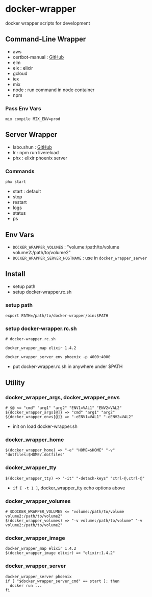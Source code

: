 # docker-wrapper

docker wrapper scripts for development


## Command-Line Wrapper

* aws
* certbot-manual : [GitHub](https://github.com/getto-systems/certbot-manual)
* elm
* elx : elixir
* gcloud
* iex
* mix
* node : run command in node container
* npm

### Pass Env Vars

```
mix compile MIX_ENV=prod
```


## Server Wrapper

* labo.shun : [GitHub](https://github.com/shun-getto-systems/labo)
* lr : npm run livereload
* phx : elixir phoenix server

### Commands

```
phx start
```

* start : default
* stop
* restart
* logs
* status
* ps


## Env Vars

* `DOCKER_WRAPPER_VOLUMES` : "volume:/path/to/volume volume2:/path/to/volume2"
* `DOCKER_WRAPPER_SERVER_HOSTNAME` : use in `docker_wrapper_server`


## Install

* setup path
* setup docker-wrapper.rc.sh

### setup path

```
export PATH=/path/to/docker-wrapper/bin:$PATH
```

### setup docker-wrapper.rc.sh

```
# docker-wrapper.rc.sh

docker_wrapper_map elixir 1.4.2

docker_wrapper_server_env phoenix -p 4000:4000
```

* put docker-wrapper.rc.sh in anywhere under $PATH


## Utility

### docker_wrapper_args, docker_wrapper_envs

```
# $@ <= "cmd" "arg1" "arg2" "ENV1=VAL1" "ENV2=VAL2"
${docker_wrapper_args[@]} => "cmd" "arg1" "arg2"
${docker_wrapper_envs[@]} => "-eENV1=VAL1" "-eENV2=VAL2"
```

* init on load docker-wrapper.sh

### docker_wrapper_home

```
$(docker_wrapper_home) => "-e" "HOME=$HOME" "-v" "dotfiles:$HOME/.dotfiles"
```

### docker_wrapper_tty

```
$(docker_wrapper_tty) => "-it" "-detach-keys" "ctrl-@,ctrl-@"
```

* `if [ -t 1 ]`, docker_wrapper_tty echo options above

### docker_wrapper_volumes

```
# $DOCKER_WRAPPER_VOLUMES <= "volume:/path/to/volume volume2:/path/to/volume2"
$(docker_wrapper_volumes) => "-v volume:/path/to/volume" "-v volume2:/path/to/volume2"
```

### docker_wrapper_image

```
docker_wrapper_map elixir 1.4.2
$(docker_wrapper_image elixir) => "elixir:1.4.2"
```

### docker_wrapper_server

```
docker_wrapper_server phoenix
if [ "$docker_wrapper_server_cmd" == start ]; then
  docker run ...
fi
```
